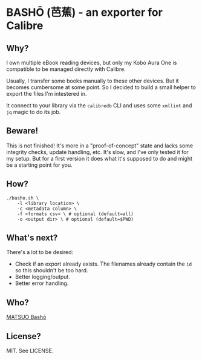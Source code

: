 # BASHŌ (芭蕉) - an exporter for Calibre

## Why?

I own multiple eBook reading devices, but only my Kobo Aura One is compatible to be managed directly with Calibre.

Usually, I transfer some books manually to these other devices.
But it becomes cumbersome at some point.
So I decided to build a small helper to export the files I'm intestered in.

It connect to your library via the `calibredb` CLI and uses some `xmllint` and `jq` magic to do its job.

## Beware!

This is not finished! It's more in a "proof-of-concept" state and lacks some integrity checks, update handling, etc.
It's slow, and I've only tested it for my setup.
But for a first version it does what it's supposed to do and might be a starting point for you.

## How?

```
./basho.sh \
    -l <library location> \
    -c <metadata column> \
    -f <formats csv> \ # optional (default=all)
    -o <output dir> \ # optional (default=$PWD)
```

## What's next?

There's a lot to be desired:

* Check if an export already exists.
  The filenames already contain the `id` so this shouldn't be too hard.
* Better logging/output.
* Better error handling.

## Who?

[MATSUO Bashō](https://en.wikipedia.org/wiki/Matsuo_Bash%C5%8D)

## License?

MIT. See LICENSE.
